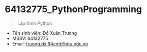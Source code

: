 # 64132775_PythonProgramming
> Lập trình Python
- Tên sinh viên: Đỗ Xuân Trường
- MSSV: 64132775
- Email: truong.dx.64cntt@ntu.edu.vn
